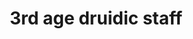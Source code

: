 ---
layout: item
title: 3rd age druidic staff
item-id: 23342
datatable: true
id: 23342
name: "3rd age druidic staff"
members: true
lowalch: 80000
highalch: 120000
examine: "A fabulously ancient gnarled staff as used by the druids of old."
monsters:
  - id: 8633
    name: "The Mimic"
    members: true
    combat_level: 186
    wiki_url: "https://oldschool.runescape.wiki/w/The_Mimic"
    drops:
      - quantity: "1"
        rarity: 0.00019069412662090009
    image: "https://oldschool.runescape.wiki/images/f/f3/The_Mimic.png?b45f4"
---